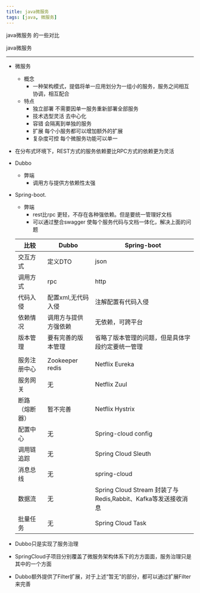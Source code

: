 ```yaml
---
title: java微服务
tags: [java, 微服务]
---
```


java微服务 的一些对比
<!-- more -->

java微服务

----

- 微服务

  - 概念
    - 一种架构模式，提倡将单一应用划分为一组小的服务，服务之间相互协调，相互配合
  - 特点
    - 独立部署 不需要因单一服务重新部署全部服务
    - 技术选型灵活 去中心化
    - 容错 会隔离到单独的服务
    - 扩展 每个小服务都可以增加额外的扩展
    - 复杂度可控 每个微服务功能可以单一

- 在分布式环境下，REST方式的服务依赖要比RPC方式的依赖更为灵活

- Dubbo

  - 弊端
    - 调用方与提供方依赖性太强

- Spring-boot.

  - 弊端
    - rest比rpc 更轻，不存在各种强依赖。但是要统一管理好文档
    - 可以通过整合swagger 使每个服务代码与文档一体化，解决上面的问题

  [比较参考链接]: https://www.jianshu.com/p/997ad63bd11d

  | 比较           | Dubbo                | Spring-boot                                                  |
  | -------------- | -------------------- | ------------------------------------------------------------ |
  | 交互方式       | 定义DTO              | json                                                         |
  | 调用方式       | rpc                  | http                                                         |
  | 代码入侵       | 配置xml,无代码入侵   | 注解配置有代码入侵                                           |
  | 依赖情况       | 调用方与提供方强依赖 | 无依赖，可跨平台                                             |
  | 版本管理       | 要有完善的版本管理   | 省略了版本管理的问题，但是具体字段约定要统一管理             |
  |                |                      |                                                              |
  | 服务注册中心   | Zookeeper redis      | Netflix Eureka                                               |
  | 服务网关       | 无                   | Netflix Zuul                                                 |
  | 断路（熔断器） | 暂不完善             | Netflix Hystrix                                              |
  | 配置中心       | 无                   | Spring-cloud config                                          |
  | 调用链追踪     | 无                   | Spring Cloud Sleuth                                          |
  | 消息总线       | 无                   | spring-cloud                                                 |
  | 数据流         | 无                   | Spring Cloud Stream 封装了与Redis,Rabbit、Kafka等发送接收消息 |
  | 批量任务       | 无                   | Spring Cloud Task                                            |

  

- Dubbo只是实现了服务治理
- SpringCloud子项目分别覆盖了微服务架构体系下的方方面面，服务治理只是其中的一个方面
- Dubbo额外提供了Filter扩展，对于上述“暂无”的部分，都可以通过扩展Filter来完善